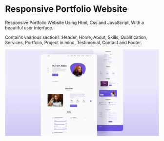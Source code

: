 # Responsive Portfolio Website

Responsive Portfolio Website Using Html, Css and JavaScript, With a beautiful user interface. 

Contains vaarious sections :Header, Home, About, Skills, Qualification, Services, Portfolio, Project in mind, Testimonial, Contact and Footer.

![Demo](/preview.png)
